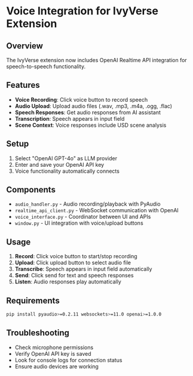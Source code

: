 # Voice Integration for IvyVerse Extension

## Overview
The IvyVerse extension now includes OpenAI Realtime API integration for speech-to-speech functionality.

## Features
- **Voice Recording**: Click voice button to record speech
- **Audio Upload**: Upload audio files (.wav, .mp3, .m4a, .ogg, .flac)
- **Speech Responses**: Get audio responses from AI assistant
- **Transcription**: Speech appears in input field
- **Scene Context**: Voice responses include USD scene analysis

## Setup
1. Select "OpenAI GPT-4o" as LLM provider
2. Enter and save your OpenAI API key
3. Voice functionality automatically connects

## Components
- `audio_handler.py` - Audio recording/playback with PyAudio
- `realtime_api_client.py` - WebSocket communication with OpenAI
- `voice_interface.py` - Coordinator between UI and APIs
- `window.py` - UI integration with voice/upload buttons

## Usage
1. **Record**: Click voice button to start/stop recording
2. **Upload**: Click upload button to select audio file
3. **Transcribe**: Speech appears in input field automatically
4. **Send**: Click send for text and speech responses
5. **Listen**: Audio responses play automatically

## Requirements
```bash
pip install pyaudio>=0.2.11 websockets>=11.0 openai>=1.0.0
```

## Troubleshooting
- Check microphone permissions
- Verify OpenAI API key is saved
- Look for console logs for connection status
- Ensure audio devices are working